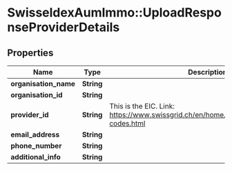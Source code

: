 # SwisseldexAumImmo::UploadResponseProviderDetails

## Properties
Name | Type | Description | Notes
------------ | ------------- | ------------- | -------------
**organisation_name** | **String** |  | 
**organisation_id** | **String** |  | [optional] 
**provider_id** | **String** | This is the EIC. Link: https://www.swissgrid.ch/en/home/customers/topics/eic/x-codes.html | [optional] 
**email_address** | **String** |  | [optional] 
**phone_number** | **String** |  | [optional] 
**additional_info** | **String** |  | [optional] 

